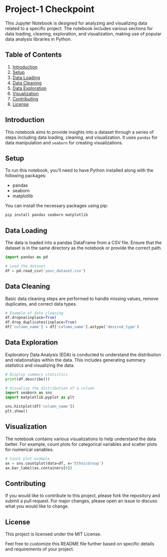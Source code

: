 # Project-1 Checkpoint
This Jupyter Notebook is designed for analyzing and visualizing data related to a specific project. The notebook includes various sections for data loading, cleaning, exploration, and visualization, making use of popular data analysis libraries in Python.

## Table of Contents
1. [Introduction](#introduction)
2. [Setup](#setup)
3. [Data Loading](#data-loading)
4. [Data Cleaning](#data-cleaning)
5. [Data Exploration](#data-exploration)
6. [Visualization](#visualization)
7. [Contributing](#contributing)
8. [License](#license)

## Introduction
This notebook aims to provide insights into a dataset through a series of steps including data loading, cleaning, and visualization. It uses `pandas` for data manipulation and `seaborn` for creating visualizations.

## Setup
To run this notebook, you'll need to have Python installed along with the following packages:

- pandas
- seaborn
- matplotlib

You can install the necessary packages using pip:

```bash
pip install pandas seaborn matplotlib
```

## Data Loading
The data is loaded into a pandas DataFrame from a CSV file. Ensure that the dataset is in the same directory as the notebook or provide the correct path.

```python
import pandas as pd

# Load the dataset
df = pd.read_csv('your_dataset.csv')
```

## Data Cleaning
Basic data cleaning steps are performed to handle missing values, remove duplicates, and correct data types.

```python
# Example of data cleaning
df.dropna(inplace=True)
df.drop_duplicates(inplace=True)
df['column_name'] = df['column_name'].astype('desired_type')
```

## Data Exploration
Exploratory Data Analysis (EDA) is conducted to understand the distribution and relationships within the data. This includes generating summary statistics and visualizing the data.

```python
# Display summary statistics
print(df.describe())

# Visualize the distribution of a column
import seaborn as sns
import matplotlib.pyplot as plt

sns.histplot(df['column_name'])
plt.show()
```

## Visualization
The notebook contains various visualizations to help understand the data better. For example, count plots for categorical variables and scatter plots for numerical variables.

```python
# Count plot example
ax = sns.countplot(data=df, x='EthnicGroup')
ax.bar_label(ax.containers[0])
```

## Contributing
If you would like to contribute to this project, please fork the repository and submit a pull request. For major changes, please open an issue to discuss what you would like to change.

## License
This project is licensed under the MIT License.

Feel free to customize this README file further based on specific details and requirements of your project.
